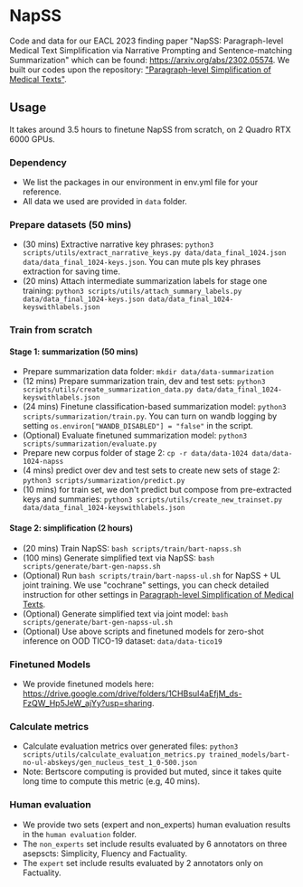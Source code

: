 # NapSS
Code and data for our EACL 2023 finding paper "NapSS: Paragraph-level Medical Text Simplification via Narrative Prompting and Sentence-matching Summarization" which can be found: https://arxiv.org/abs/2302.05574. We built our codes upon the repository: ["Paragraph-level Simplification of Medical Texts"](https://github.com/AshOlogn/Paragraph-level-Simplification-of-Medical-Texts).

## Usage
It takes around 3.5 hours to finetune NapSS from scratch, on 2 Quadro RTX 6000 GPUs.

### Dependency
- We list the packages in our environment in env.yml file for your reference.
- All data we used are provided in `data` folder.

### Prepare datasets (50 mins)
- (30 mins) Extractive narrative key phrases: `python3 scripts/utils/extract_narrative_keys.py data/data_final_1024.json data/data_final_1024-keys.json`. You can mute pls key phrases extraction for saving time.
- (20 mins) Attach intermediate summarization labels for stage one training: `python3 scripts/utils/attach_summary_labels.py data/data_final_1024-keys.json data/data_final_1024-keyswithlabels.json`

### Train from scratch
#### Stage 1: summarization (50 mins)
- Prepare summarization data folder: `mkdir data/data-summarization`
- (12 mins) Prepare summarization train, dev and test sets: `python3 scripts/utils/create_summarization_data.py data/data_final_1024-keyswithlabels.json`
- (24 mins) Finetune classification-based summarization model: `python3 scripts/summarization/train.py`. You can turn on wandb logging by setting `os.environ["WANDB_DISABLED"] = "false"` in the script.
- (Optional) Evaluate finetuned summarization model: `python3 scripts/summarization/evaluate.py`
- Prepare new corpus folder of stage 2: `cp -r data/data-1024 data/data-1024-napss`
- (4 mins) predict over dev and test sets to create new sets of stage 2: `python3 scripts/summarization/predict.py`
- (10 mins) for train set, we don't predict but compose from pre-extracted keys and summaries: `python3 scripts/utils/create_new_trainset.py data/data_final_1024-keyswithlabels.json`

#### Stage 2: simplification (2 hours)
- (20 mins) Train NapSS: `bash scripts/train/bart-napss.sh`
- (100 mins) Generate simplified text via NapSS: `bash scripts/generate/bart-gen-napss.sh`
- (Optional) Run `bash scripts/train/bart-napss-ul.sh` for NapSS + UL joint training. We use "cochrane" settings, you can check detailed instruction for other settings in [Paragraph-level Simplification of Medical Texts](https://github.com/AshOlogn/Paragraph-level-Simplification-of-Medical-Texts).
- (Optional) Generate simplified text via joint model: `bash scripts/generate/bart-gen-napss-ul.sh`
- (Optional) Use above scripts and finetuned models for zero-shot inference on OOD TICO-19 dataset: `data/data-tico19`

### Finetuned Models
- We provide finetuned models here: https://drive.google.com/drive/folders/1CHBsuI4aEfjM_ds-FzQW_Hp5JeW_ajYy?usp=sharing.

### Calculate metrics
- Calculate evaluation metrics over generated files: `python3 scripts/utils/calculate_evaluation_metrics.py trained_models/bart-no-ul-abskeys/gen_nucleus_test_1_0-500.json`
- Note: Bertscore computing is provided but muted, since it takes quite long time to compute this metric (e.g, 40 mins).

### Human evaluation
- We provide two sets (expert and non_experts) human evaluation results in the `human evaluation` folder.
- The `non_experts` set include results evaluated by 6 annotators on three asepscts: Simplicity, Fluency and Factuality. 
- The `expert` set include results evaluated by 2 annotators only on Factuality.
